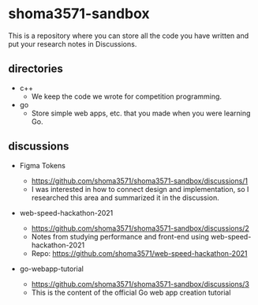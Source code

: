 # shoma3571-sandbox
This is a repository where you can store all the code you have written and put your research notes in Discussions.

## directories
- c++
	- We keep the code we wrote for competition programming.
- go
	- Store simple web apps, etc. that you made when you were learning Go.

## discussions
- Figma Tokens
	- https://github.com/shoma3571/shoma3571-sandbox/discussions/1
	- I was interested in how to connect design and implementation, so I researched this area and summarized it in the discussion.

- web-speed-hackathon-2021
	- https://github.com/shoma3571/shoma3571-sandbox/discussions/2
	- Notes from studying performance and front-end using web-speed-hackathon-2021
	- Repo: https://github.com/shoma3571/web-speed-hackathon-2021 

- go-webapp-tutorial
	- https://github.com/shoma3571/shoma3571-sandbox/discussions/3
	- This is the content of the official Go web app creation tutorial
